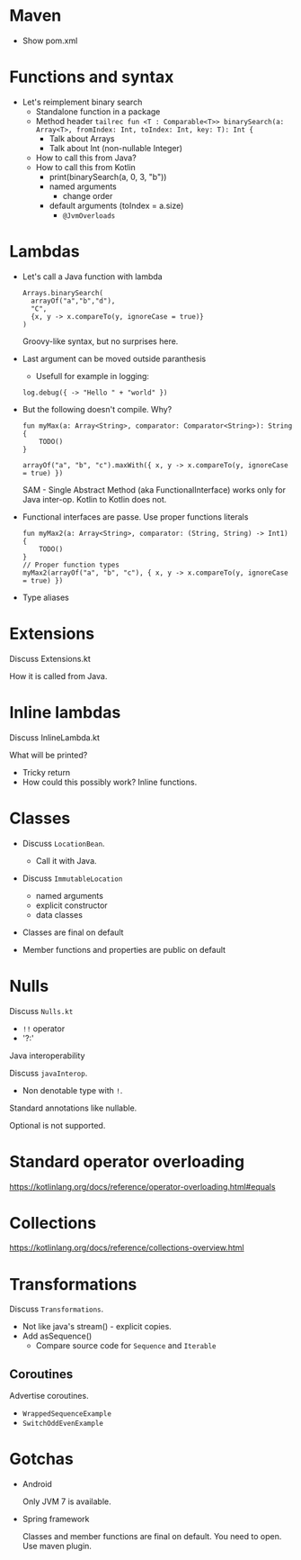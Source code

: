 # Maven
  - Show pom.xml

# Functions and syntax
- Let's reimplement binary search
  - Standalone function in a package
  - Method header
    `tailrec fun <T : Comparable<T>> binarySearch(a: Array<T>, fromIndex: Int, toIndex: Int, key: T): Int {`
    - Talk about Arrays
    - Talk about Int (non-nullable Integer)
   - How to call this from Java?
   - How to call this from Kotlin
     - print(binarySearch(a, 0, 3, "b"))
     - named arguments
        - change order
     - default arguments (toIndex = a.size)
        - `@JvmOverloads`

# Lambdas
  - Let's call a Java function with lambda
     ```
     Arrays.binarySearch(
       arrayOf("a","b","d"),
       "C",
       {x, y -> x.compareTo(y, ignoreCase = true)}
     )
     ```
     Groovy-like syntax, but no surprises here.
     
  - Last argument can be moved outside paranthesis
    - Usefull for example in logging:
    ```
    log.debug({ -> "Hello " + "world" })
    ```
  
  - But the following doesn't compile. Why?

     ```  
     fun myMax(a: Array<String>, comparator: Comparator<String>): String {
         TODO()
     }

     arrayOf("a", "b", "c").maxWith({ x, y -> x.compareTo(y, ignoreCase = true) })
     ```

     SAM - Single Abstract Method (aka FunctionalInterface) works only for Java inter-op.
     Kotlin to Kotlin does not.
     
  - Functional interfaces are passe. Use proper functions literals
      ```
      fun myMax2(a: Array<String>, comparator: (String, String) -> Int1) {
          TODO()
      }
      // Proper function types 
      myMax2(arrayOf("a", "b", "c"), { x, y -> x.compareTo(y, ignoreCase = true) })
      ```
  - Type aliases

# Extensions

Discuss Extensions.kt

How it is called from Java.

# Inline lambdas

Discuss InlineLambda.kt

What will be printed?
- Tricky return
- How could this possibly work? Inline functions.

# Classes

- Discuss `LocationBean`.
   - Call it with Java.

- Discuss `ImmutableLocation`
  - named arguments
  - explicit constructor
  - data classes

- Classes are final on default
- Member functions and properties are public on default 

# Nulls

Discuss `Nulls.kt`

- `!!` operator
- '?:'

Java interoperability

Discuss `javaInterop`.
  - Non denotable type with `!`.

Standard annotations like nullable.

Optional is not supported. 

# Standard operator overloading

https://kotlinlang.org/docs/reference/operator-overloading.html#equals

# Collections

https://kotlinlang.org/docs/reference/collections-overview.html

# Transformations

Discuss `Transformations`.

- Not like java's stream() - explicit copies.
- Add asSequence()
  - Compare source code for `Sequence` and `Iterable`

## Coroutines

Advertise coroutines.
- `WrappedSequenceExample`
- `SwitchOddEvenExample`

# Gotchas

- Android

   Only JVM 7 is available. 

- Spring framework

   Classes and member functions are final on default. You need to open. Use maven plugin.
